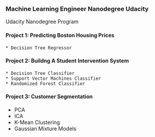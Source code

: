 ### Machine Learning Engineer Nanodegree Udacity
Udacity Nanodegree Program

#### Project 1: Predicting Boston Housing Prices
    * Decision Tree Regressor
 
#### Project 2: Buildng A Student Intervention System
    * Decision Tree Classifier
    * Support Vector Machines Classifier
    * Randomized Forest Classifier
    
#### Project 3: Customer Segmentation
   * PCA
   * ICA
   * K-Mean Clustering
   * Gaussian Mixture Models

